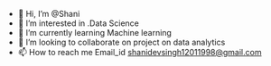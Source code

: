 - 👋 Hi, I’m @Shani
- 👀 I’m interested in .Data Science
- 🌱 I’m currently learning Machine learning
- 💞️ I’m looking to collaborate on project on data analytics
- 📫 How to reach me Email_id shanidevsingh12011998@gmail.com

<!---
npsns/npsns is a ✨ special ✨ repository because its `README.md` (this file) appears on your GitHub profile.
You can click the Preview link to take a look at your changes.
--->

